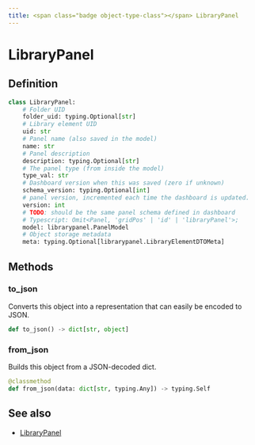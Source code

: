 ```yaml
---
title: <span class="badge object-type-class"></span> LibraryPanel
---
```

# <span class="badge object-type-class"></span> LibraryPanel

## Definition

```python
class LibraryPanel:
    # Folder UID
    folder_uid: typing.Optional[str]
    # Library element UID
    uid: str
    # Panel name (also saved in the model)
    name: str
    # Panel description
    description: typing.Optional[str]
    # The panel type (from inside the model)
    type_val: str
    # Dashboard version when this was saved (zero if unknown)
    schema_version: typing.Optional[int]
    # panel version, incremented each time the dashboard is updated.
    version: int
    # TODO: should be the same panel schema defined in dashboard
    # Typescript: Omit<Panel, 'gridPos' | 'id' | 'libraryPanel'>;
    model: librarypanel.PanelModel
    # Object storage metadata
    meta: typing.Optional[librarypanel.LibraryElementDTOMeta]
```
## Methods

### <span class="badge object-method"></span> to_json

Converts this object into a representation that can easily be encoded to JSON.

```python
def to_json() -> dict[str, object]
```

### <span class="badge object-method"></span> from_json

Builds this object from a JSON-decoded dict.

```python
@classmethod
def from_json(data: dict[str, typing.Any]) -> typing.Self
```

## See also

 * <span class="badge builder"></span> [LibraryPanel](./builder-LibraryPanel.md)
